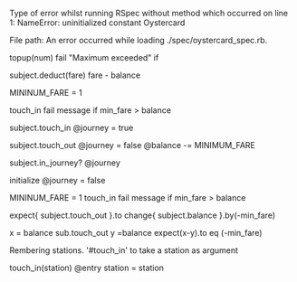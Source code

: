 
Type of error whilst running RSpec without method which occurred on line 1:
NameError:
  uninitialized constant Oystercard



File path:
An error occurred while loading ./spec/oystercard_spec.rb.

topup(num)
fail "Maximum exceeded" if

subject.deduct(fare)
fare - balance

MININUM_FARE = 1

touch_in
fail message if min_fare > balance

subject.touch_in
@journey = true

subject.touch_out
@journey = false
@balance -= MINIMUM_FARE

subject.in_journey?
@journey

initialize
@journey = false


MININUM_FARE = 1
touch_in
fail message if min_fare > balance


expect{ subject.touch_out }.to change{ subject.balance }.by(-min_fare)

x = balance
sub.touch_out
y =balance
expect(x-y).to eq (-min_fare)


Rembering stations.
'#touch_in' to take a station as argument

touch_in(station)
@entry station = station